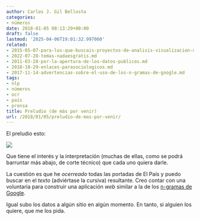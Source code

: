 ```yaml
---
author: Carlos J. Gil Bellosta
categories:
- números
date: 2018-01-05 08:13:29+00:00
draft: false
lastmod: '2025-04-06T19:01:32.997060'
related:
- 2015-05-07-para-los-que-buscais-proyectos-de-analisis-visualizacion-de-datos.md
- 2022-07-28-temas-nadaesgratis.md
- 2011-03-28-por-la-apertura-de-los-datos-publicos.md
- 2018-10-29-enlaces-parasociologicos.md
- 2017-11-14-advertencias-sobre-el-uso-de-los-n-gramas-de-google.md
tags:
- nlp
- números
- ocr
- país
- prensa
title: Preludio (de más por venir)
url: /2018/01/05/preludio-de-mas-por-venir/
---
```


El preludio esto:

![](/wp-uploads/2018/01/menciones_franquismo.png#center)

Que tiene el interés y la interpretación (muchas de ellas, como se podrá barruntar más abajo, de corte técnico) que cada uno quiera darle.

La cuestión es que he _ocerreado_ todas las portadas de El País y puedo buscar en el _texto_ (adviértase la cursiva) resultante. Creo contar con una voluntaria para construir una aplicación _web_ similar a la de los [n-gramas de Google](https://datanalytics.com/2017/02/02/cuanto-durara-la-solo-nostalgia/).

Igual subo los datos a algún sitio en algún momento. En tanto, si alguien los quiere, que me los pida.